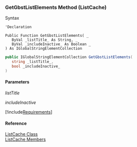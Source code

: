 ﻿### GetGbstListElements Method (ListCache)

Syntax

```vbnet
'Declaration

Public Function GetGbstListElements( _
   ByVal _listTitle_ As String, _
   ByVal _includeInactive_ As Boolean _
) As IGlobalStringElementCollection
```

```csharp
public IGlobalStringElementCollection GetGbstListElements( 
   string _listTitle_,
   bool _includeInactive_
)
```

#### Parameters

_listTitle_

_includeInactive_

[!include[Requirements](../partials/requirements.md)]

#### Reference

[ListCache Class](fcSDK~FChoice.Foundation.Clarify.ListCache.md)  
[ListCache Members](fcSDK~FChoice.Foundation.Clarify.ListCache_members.md)